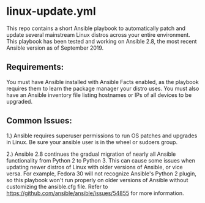 # linux-update.yml
This repo contains a short Ansible playbook to automatically patch and update several mainstream Linux distros across your entire environment. This playbook has been tested and working on Ansible 2.8, the most recent Ansible version as of September 2019.

## Requirements: 
You must have Ansible installed with Ansible Facts enabled, as the playbook requires them to learn the package manager your distro uses. You must also have an Ansible inventory file listing hostnames or IPs of all devices to be upgraded. 

## Common Issues:
1.) Ansible requires superuser permissions to run OS patches and upgrades in Linux. Be sure your ansible user is in the wheel or sudoers group.

2.) Ansible 2.8 continues the gradual migration of nearly all Ansible functionality from Python 2 to Python 3. This can cause some issues when updating newer distros of Linux with older versions of Ansible, or vice versa. For example, Fedora 30 will not recognize Ansible's Python 2 plugin, so this playbook won't run properly on older versions of Ansible without customizing the ansible.cfg file. Refer to https://github.com/ansible/ansible/issues/54855 for more information.
